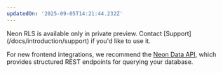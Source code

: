 ```yaml
---
updatedOn: '2025-09-05T14:21:44.232Z'
---
```


<Admonition type="info" title="Neon RLS availability">
Neon RLS is available only in private preview. Contact [Support](/docs/introduction/support) if you'd like to use it.

For new frontend integrations, we recommend the [Neon Data API](/docs/data-api/get-started), which provides structured REST endpoints for querying your database.
</Admonition>
